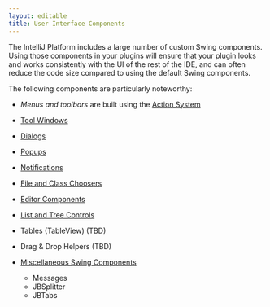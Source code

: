 ```yaml
---
layout: editable
title: User Interface Components
---
```



The IntelliJ Platform includes a large number of custom Swing components. Using those components in your plugins will ensure that your plugin looks and works consistently with the UI of the rest of the IDE, and can often reduce the code size compared to using the default Swing components.

The following components are particularly noteworthy:

*  *Menus and toolbars* are built using the [Action System](general_topics/action_system.html)
*  [Tool Windows](user_interface_components/tool_windows.html)
*  [Dialogs](user_interface_components/dialog_wrapper.html)
*  [Popups](user_interface_components/popups.html)
*  [Notifications](user_interface_components/notifications.html)
*  [File and Class Choosers](user_interface_components/file_and_class_choosers.html)
*  [Editor Components](user_interface_components/editor_components.html)
*  [List and Tree Controls](user_interface_components/lists_and_trees.html)
*  Tables (TableView) (TBD)
*  Drag & Drop Helpers (TBD)
*  [Miscellaneous Swing Components](user_interface_components/misc_swing_components.html)

    *  Messages
    *  JBSplitter
    *  JBTabs

